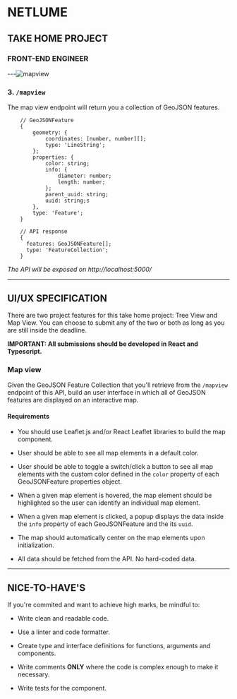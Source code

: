 # NETLUME

## TAKE HOME PROJECT

### FRONT-END ENGINEER

---![mapview](https://user-images.githubusercontent.com/78651469/141233187-9d6495f0-352f-4bf7-964b-15a7b7981ec1.png)


### 3. `/mapview`

The map view endpoint will return you a collection of GeoJSON features.

```
    // GeoJSONFeature
    {
        geometry: {
            coordinates: [number, number][];
            type: 'LineString';
        };
        properties: {
            color: string;
            info: {
                diameter: number;
                length: number;
            };
            parent_uuid: string;
            uuid: string;s
        },
        type: 'Feature';
    }

    // API response
    {
      features: GeoJSONFeature[];
      type: 'FeatureCollection';
    }
```

*The API will be exposed on http://localhost:5000/*

---

## UI/UX SPECIFICATION

There are two project features for this take home project: Tree View and Map View. You can choose to submit any of the two or both as long as you are still inside the deadline.

**IMPORTANT: All submissions should be developed in React and Typescript.**


### Map view

Given the GeoJSON Feature Collection that you'll retrieve from the `/mapview` endpoint of this API, build an user interface in which all of GeoJSON features are displayed on an interactive map.

#### Requirements

- You should use Leaflet.js and/or React Leaflet libraries to build the map component.

- User should be able to see all map elements in a default color.

- User should be able to toggle a switch/click a button to see all map elements with the custom color defined in the `color` property of each GeoJSONFeature properties object.

- When a given map element is hovered, the map element should be highlighted so the user can identify an individual map element.

- When a given map element is clicked, a popup displays the data inside the `info` property of each GeoJSONFeature and the its `uuid`.

- The map should automatically center on the map elements upon initialization.

- All data should be fetched from the API. No hard-coded data.

---

## NICE-TO-HAVE'S

If you're commited and want to achieve high marks, be mindful to:

- Write clean and readable code.

- Use a linter and code formatter.

- Create type and interface definitions for functions, arguments and components.

- Write comments **ONLY** where the code is complex enough to make it necessary.

- Write tests for the component.

